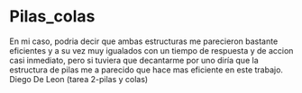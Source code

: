 # Pilas_colas
En mi caso, podria decir que ambas estructuras me parecieron bastante eficientes y a su vez muy igualados con un tiempo de respuesta y de accion casi inmediato, 
pero si tuviera que decantarme por uno diría que la estructura de pilas me a parecido que hace mas eficiente en este trabajo.
Diego De Leon (tarea 2-pilas y colas)
